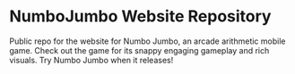 # NumboJumbo Website Repository

Public repo for the website for Numbo Jumbo, an arcade arithmetic mobile game. Check out the game for its snappy engaging gameplay and rich visuals. Try Numbo Jumbo when it releases!
